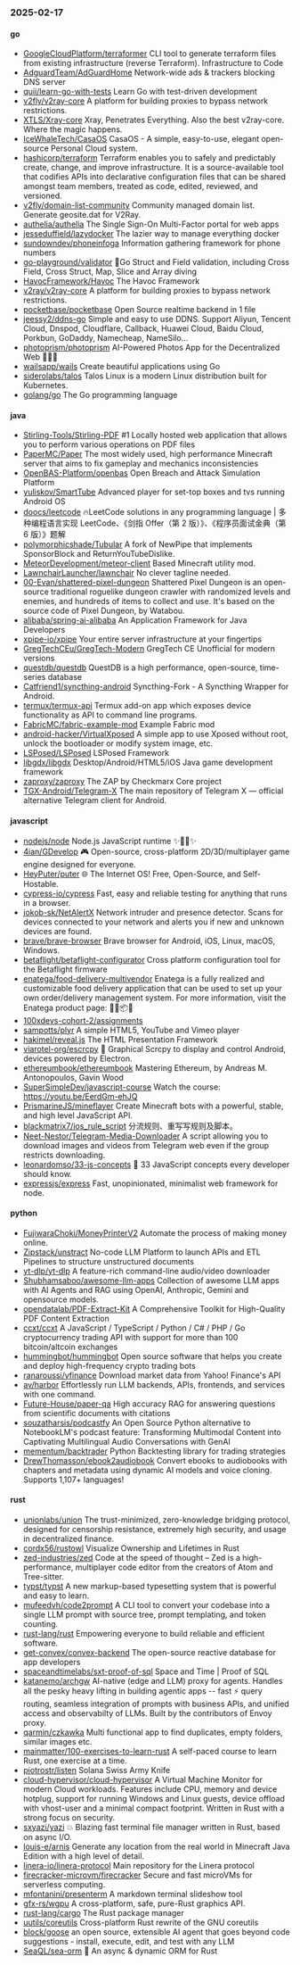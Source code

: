 ### 2025-02-17

#### go
* [GoogleCloudPlatform/terraformer](https://github.com/GoogleCloudPlatform/terraformer) CLI tool to generate terraform files from existing infrastructure (reverse Terraform). Infrastructure to Code
* [AdguardTeam/AdGuardHome](https://github.com/AdguardTeam/AdGuardHome) Network-wide ads & trackers blocking DNS server
* [quii/learn-go-with-tests](https://github.com/quii/learn-go-with-tests) Learn Go with test-driven development
* [v2fly/v2ray-core](https://github.com/v2fly/v2ray-core) A platform for building proxies to bypass network restrictions.
* [XTLS/Xray-core](https://github.com/XTLS/Xray-core) Xray, Penetrates Everything. Also the best v2ray-core. Where the magic happens.
* [IceWhaleTech/CasaOS](https://github.com/IceWhaleTech/CasaOS) CasaOS - A simple, easy-to-use, elegant open-source Personal Cloud system.
* [hashicorp/terraform](https://github.com/hashicorp/terraform) Terraform enables you to safely and predictably create, change, and improve infrastructure. It is a source-available tool that codifies APIs into declarative configuration files that can be shared amongst team members, treated as code, edited, reviewed, and versioned.
* [v2fly/domain-list-community](https://github.com/v2fly/domain-list-community) Community managed domain list. Generate geosite.dat for V2Ray.
* [authelia/authelia](https://github.com/authelia/authelia) The Single Sign-On Multi-Factor portal for web apps
* [jesseduffield/lazydocker](https://github.com/jesseduffield/lazydocker) The lazier way to manage everything docker
* [sundowndev/phoneinfoga](https://github.com/sundowndev/phoneinfoga) Information gathering framework for phone numbers
* [go-playground/validator](https://github.com/go-playground/validator) 💯Go Struct and Field validation, including Cross Field, Cross Struct, Map, Slice and Array diving
* [HavocFramework/Havoc](https://github.com/HavocFramework/Havoc) The Havoc Framework
* [v2ray/v2ray-core](https://github.com/v2ray/v2ray-core) A platform for building proxies to bypass network restrictions.
* [pocketbase/pocketbase](https://github.com/pocketbase/pocketbase) Open Source realtime backend in 1 file
* [jeessy2/ddns-go](https://github.com/jeessy2/ddns-go) Simple and easy to use DDNS. Support Aliyun, Tencent Cloud, Dnspod, Cloudflare, Callback, Huawei Cloud, Baidu Cloud, Porkbun, GoDaddy, Namecheap, NameSilo...
* [photoprism/photoprism](https://github.com/photoprism/photoprism) AI-Powered Photos App for the Decentralized Web 🌈💎✨
* [wailsapp/wails](https://github.com/wailsapp/wails) Create beautiful applications using Go
* [siderolabs/talos](https://github.com/siderolabs/talos) Talos Linux is a modern Linux distribution built for Kubernetes.
* [golang/go](https://github.com/golang/go) The Go programming language

#### java
* [Stirling-Tools/Stirling-PDF](https://github.com/Stirling-Tools/Stirling-PDF) #1 Locally hosted web application that allows you to perform various operations on PDF files
* [PaperMC/Paper](https://github.com/PaperMC/Paper) The most widely used, high performance Minecraft server that aims to fix gameplay and mechanics inconsistencies
* [OpenBAS-Platform/openbas](https://github.com/OpenBAS-Platform/openbas) Open Breach and Attack Simulation Platform
* [yuliskov/SmartTube](https://github.com/yuliskov/SmartTube) Advanced player for set-top boxes and tvs running Android OS
* [doocs/leetcode](https://github.com/doocs/leetcode) 🔥LeetCode solutions in any programming language | 多种编程语言实现 LeetCode、《剑指 Offer（第 2 版）》、《程序员面试金典（第 6 版）》题解
* [polymorphicshade/Tubular](https://github.com/polymorphicshade/Tubular) A fork of NewPipe that implements SponsorBlock and ReturnYouTubeDislike.
* [MeteorDevelopment/meteor-client](https://github.com/MeteorDevelopment/meteor-client) Based Minecraft utility mod.
* [LawnchairLauncher/lawnchair](https://github.com/LawnchairLauncher/lawnchair) No clever tagline needed.
* [00-Evan/shattered-pixel-dungeon](https://github.com/00-Evan/shattered-pixel-dungeon) Shattered Pixel Dungeon is an open-source traditional roguelike dungeon crawler with randomized levels and enemies, and hundreds of items to collect and use. It's based on the source code of Pixel Dungeon, by Watabou.
* [alibaba/spring-ai-alibaba](https://github.com/alibaba/spring-ai-alibaba) An Application Framework for Java Developers
* [xpipe-io/xpipe](https://github.com/xpipe-io/xpipe) Your entire server infrastructure at your fingertips
* [GregTechCEu/GregTech-Modern](https://github.com/GregTechCEu/GregTech-Modern) GregTech CE Unofficial for modern versions
* [questdb/questdb](https://github.com/questdb/questdb) QuestDB is a high performance, open-source, time-series database
* [Catfriend1/syncthing-android](https://github.com/Catfriend1/syncthing-android) Syncthing-Fork - A Syncthing Wrapper for Android.
* [termux/termux-api](https://github.com/termux/termux-api) Termux add-on app which exposes device functionality as API to command line programs.
* [FabricMC/fabric-example-mod](https://github.com/FabricMC/fabric-example-mod) Example Fabric mod
* [android-hacker/VirtualXposed](https://github.com/android-hacker/VirtualXposed) A simple app to use Xposed without root, unlock the bootloader or modify system image, etc.
* [LSPosed/LSPosed](https://github.com/LSPosed/LSPosed) LSPosed Framework
* [libgdx/libgdx](https://github.com/libgdx/libgdx) Desktop/Android/HTML5/iOS Java game development framework
* [zaproxy/zaproxy](https://github.com/zaproxy/zaproxy) The ZAP by Checkmarx Core project
* [TGX-Android/Telegram-X](https://github.com/TGX-Android/Telegram-X) The main repository of Telegram X — official alternative Telegram client for Android.

#### javascript
* [nodejs/node](https://github.com/nodejs/node) Node.js JavaScript runtime ✨🐢🚀✨
* [4ian/GDevelop](https://github.com/4ian/GDevelop) 🎮 Open-source, cross-platform 2D/3D/multiplayer game engine designed for everyone.
* [HeyPuter/puter](https://github.com/HeyPuter/puter) 🌐 The Internet OS! Free, Open-Source, and Self-Hostable.
* [cypress-io/cypress](https://github.com/cypress-io/cypress) Fast, easy and reliable testing for anything that runs in a browser.
* [jokob-sk/NetAlertX](https://github.com/jokob-sk/NetAlertX) Network intruder and presence detector. Scans for devices connected to your network and alerts you if new and unknown devices are found.
* [brave/brave-browser](https://github.com/brave/brave-browser) Brave browser for Android, iOS, Linux, macOS, Windows.
* [betaflight/betaflight-configurator](https://github.com/betaflight/betaflight-configurator) Cross platform configuration tool for the Betaflight firmware
* [enatega/food-delivery-multivendor](https://github.com/enatega/food-delivery-multivendor) Enatega is a fully realized and customizable food delivery application that can be used to set up your own order/delivery management system. For more information, visit the Enatega product page: 🚀🛒📦🌐
* [100xdevs-cohort-2/assignments](https://github.com/100xdevs-cohort-2/assignments)
* [sampotts/plyr](https://github.com/sampotts/plyr) A simple HTML5, YouTube and Vimeo player
* [hakimel/reveal.js](https://github.com/hakimel/reveal.js) The HTML Presentation Framework
* [viarotel-org/escrcpy](https://github.com/viarotel-org/escrcpy) 📱 Graphical Scrcpy to display and control Android, devices powered by Electron.
* [ethereumbook/ethereumbook](https://github.com/ethereumbook/ethereumbook) Mastering Ethereum, by Andreas M. Antonopoulos, Gavin Wood
* [SuperSimpleDev/javascript-course](https://github.com/SuperSimpleDev/javascript-course) Watch the course: https://youtu.be/EerdGm-ehJQ
* [PrismarineJS/mineflayer](https://github.com/PrismarineJS/mineflayer) Create Minecraft bots with a powerful, stable, and high level JavaScript API.
* [blackmatrix7/ios_rule_script](https://github.com/blackmatrix7/ios_rule_script) 分流规则、重写写规则及脚本。
* [Neet-Nestor/Telegram-Media-Downloader](https://github.com/Neet-Nestor/Telegram-Media-Downloader) A script allowing you to download images and videos from Telegram web even if the group restricts downloading.
* [leonardomso/33-js-concepts](https://github.com/leonardomso/33-js-concepts) 📜 33 JavaScript concepts every developer should know.
* [expressjs/express](https://github.com/expressjs/express) Fast, unopinionated, minimalist web framework for node.

#### python
* [FujiwaraChoki/MoneyPrinterV2](https://github.com/FujiwaraChoki/MoneyPrinterV2) Automate the process of making money online.
* [Zipstack/unstract](https://github.com/Zipstack/unstract) No-code LLM Platform to launch APIs and ETL Pipelines to structure unstructured documents
* [yt-dlp/yt-dlp](https://github.com/yt-dlp/yt-dlp) A feature-rich command-line audio/video downloader
* [Shubhamsaboo/awesome-llm-apps](https://github.com/Shubhamsaboo/awesome-llm-apps) Collection of awesome LLM apps with AI Agents and RAG using OpenAI, Anthropic, Gemini and opensource models.
* [opendatalab/PDF-Extract-Kit](https://github.com/opendatalab/PDF-Extract-Kit) A Comprehensive Toolkit for High-Quality PDF Content Extraction
* [ccxt/ccxt](https://github.com/ccxt/ccxt) A JavaScript / TypeScript / Python / C# / PHP / Go cryptocurrency trading API with support for more than 100 bitcoin/altcoin exchanges
* [hummingbot/hummingbot](https://github.com/hummingbot/hummingbot) Open source software that helps you create and deploy high-frequency crypto trading bots
* [ranaroussi/yfinance](https://github.com/ranaroussi/yfinance) Download market data from Yahoo! Finance's API
* [av/harbor](https://github.com/av/harbor) Effortlessly run LLM backends, APIs, frontends, and services with one command.
* [Future-House/paper-qa](https://github.com/Future-House/paper-qa) High accuracy RAG for answering questions from scientific documents with citations
* [souzatharsis/podcastfy](https://github.com/souzatharsis/podcastfy) An Open Source Python alternative to NotebookLM's podcast feature: Transforming Multimodal Content into Captivating Multilingual Audio Conversations with GenAI
* [mementum/backtrader](https://github.com/mementum/backtrader) Python Backtesting library for trading strategies
* [DrewThomasson/ebook2audiobook](https://github.com/DrewThomasson/ebook2audiobook) Convert ebooks to audiobooks with chapters and metadata using dynamic AI models and voice cloning. Supports 1,107+ languages!

#### rust
* [unionlabs/union](https://github.com/unionlabs/union) The trust-minimized, zero-knowledge bridging protocol, designed for censorship resistance, extremely high security, and usage in decentralized finance.
* [cordx56/rustowl](https://github.com/cordx56/rustowl) Visualize Ownership and Lifetimes in Rust
* [zed-industries/zed](https://github.com/zed-industries/zed) Code at the speed of thought – Zed is a high-performance, multiplayer code editor from the creators of Atom and Tree-sitter.
* [typst/typst](https://github.com/typst/typst) A new markup-based typesetting system that is powerful and easy to learn.
* [mufeedvh/code2prompt](https://github.com/mufeedvh/code2prompt) A CLI tool to convert your codebase into a single LLM prompt with source tree, prompt templating, and token counting.
* [rust-lang/rust](https://github.com/rust-lang/rust) Empowering everyone to build reliable and efficient software.
* [get-convex/convex-backend](https://github.com/get-convex/convex-backend) The open-source reactive database for app developers
* [spaceandtimelabs/sxt-proof-of-sql](https://github.com/spaceandtimelabs/sxt-proof-of-sql) Space and Time | Proof of SQL
* [katanemo/archgw](https://github.com/katanemo/archgw) AI-native (edge and LLM) proxy for agents. Handles all the pesky heavy lifting in building agentic apps -- fast ⚡️ query routing, seamless integration of prompts with business APIs, and unified access and observabilty of LLMs. Built by the contributors of Envoy proxy.
* [qarmin/czkawka](https://github.com/qarmin/czkawka) Multi functional app to find duplicates, empty folders, similar images etc.
* [mainmatter/100-exercises-to-learn-rust](https://github.com/mainmatter/100-exercises-to-learn-rust) A self-paced course to learn Rust, one exercise at a time.
* [piotrostr/listen](https://github.com/piotrostr/listen) Solana Swiss Army Knife
* [cloud-hypervisor/cloud-hypervisor](https://github.com/cloud-hypervisor/cloud-hypervisor) A Virtual Machine Monitor for modern Cloud workloads. Features include CPU, memory and device hotplug, support for running Windows and Linux guests, device offload with vhost-user and a minimal compact footprint. Written in Rust with a strong focus on security.
* [sxyazi/yazi](https://github.com/sxyazi/yazi) 💥 Blazing fast terminal file manager written in Rust, based on async I/O.
* [louis-e/arnis](https://github.com/louis-e/arnis) Generate any location from the real world in Minecraft Java Edition with a high level of detail.
* [linera-io/linera-protocol](https://github.com/linera-io/linera-protocol) Main repository for the Linera protocol
* [firecracker-microvm/firecracker](https://github.com/firecracker-microvm/firecracker) Secure and fast microVMs for serverless computing.
* [mfontanini/presenterm](https://github.com/mfontanini/presenterm) A markdown terminal slideshow tool
* [gfx-rs/wgpu](https://github.com/gfx-rs/wgpu) A cross-platform, safe, pure-Rust graphics API.
* [rust-lang/cargo](https://github.com/rust-lang/cargo) The Rust package manager
* [uutils/coreutils](https://github.com/uutils/coreutils) Cross-platform Rust rewrite of the GNU coreutils
* [block/goose](https://github.com/block/goose) an open source, extensible AI agent that goes beyond code suggestions - install, execute, edit, and test with any LLM
* [SeaQL/sea-orm](https://github.com/SeaQL/sea-orm) 🐚 An async & dynamic ORM for Rust

